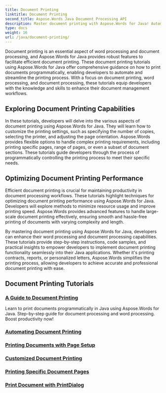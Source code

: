 ```yaml
---
title: Document Printing
linktitle: Document Printing
second_title: Aspose.Words Java Document Processing API
description: Master document printing with Aspose.Words for Java! Automate printing settings, optimize performance, and achieve professional results effortlessly.
type: docs
weight: 16
url: /java/document-printing/
---
```


Document printing is an essential aspect of word processing and document processing, and Aspose.Words for Java provides robust features to facilitate efficient document printing. These document printing tutorials using Aspose.Words for Java offer comprehensive guidance on how to print documents programmatically, enabling developers to automate and streamline the printing process. With a focus on document printing, word processing, and document processing, these tutorials equip developers with the knowledge and skills to enhance their document management workflows.

## Exploring Document Printing Capabilities

In these tutorials, developers will delve into the various aspects of document printing using Aspose.Words for Java. They will learn how to customize the printing settings, such as specifying the number of copies, selecting the printer, and adjusting the page orientation. Aspose.Words provides flexible options to handle complex printing requirements, including printing specific pages, range of pages, or even a subset of document sections. These tutorials guide developers through the process of programmatically controlling the printing process to meet their specific needs.

## Optimizing Document Printing Performance

Efficient document printing is crucial for maintaining productivity in document processing workflows. These tutorials highlight techniques for optimizing document printing performance using Aspose.Words for Java. Developers will explore methods to minimize resource usage and improve printing speed. Aspose.Words provides advanced features to handle large-scale document printing effectively, ensuring smooth and hassle-free printing of documents with varying complexity and length.

By mastering document printing using Aspose.Words for Java, developers can enhance their word processing and document processing capabilities. These tutorials provide step-by-step instructions, code samples, and practical insights to empower developers to implement document printing functionality seamlessly into their Java applications. Whether it's printing contracts, reports, or personalized letters, Aspose.Words simplifies the printing process, allowing developers to achieve accurate and professional document printing with ease.

## Document Printing Tutorials

### [A Guide to Document Printing](./guide-to-document-printing/)

Learn to print documents programmatically in Java using Aspose.Words for Java. Step-by-step guide for document processing and word processing. Boost productivity now!
### [Automating Document Printing](./automating-document-printing/)
### [Printing Documents with Page Setup](./printing-documents-page-setup/)
### [Customized Document Printing](./customized-document-printing/)
### [Printing Specific Document Pages](./printing-specific-document-pages/)
### [Print Document with PrintDialog](./print-document-printdialog/)